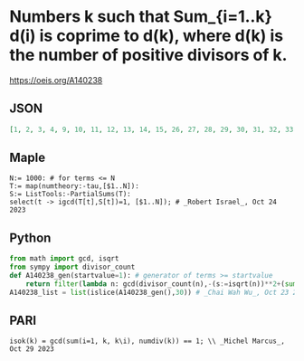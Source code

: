 # Numbers k such that Sum\_\{i\=1\.\.k\} d\(i\) is coprime to d\(k\), where d\(k\) is the number of positive divisors of k\.
https://oeis.org/A140238
## JSON
```JSON
[1, 2, 3, 4, 9, 10, 11, 12, 13, 14, 15, 26, 27, 28, 29, 30, 31, 32, 33, 34, 35, 36, 51, 52, 53, 54, 55, 56, 57, 58, 59, 61, 62, 81, 82, 83, 84, 85, 86, 87, 88, 89, 90, 91, 93, 94, 95, 97, 98, 99, 100, 121, 122, 123, 124, 125, 126, 127, 128, 129, 130, 131, 132, 133, 134, 135]
```
## Maple
```Maple
N:= 1000: # for terms <= N
T:= map(numtheory:-tau,[$1..N]):
S:= ListTools:-PartialSums(T):
select(t -> igcd(T[t],S[t])=1, [$1..N]); # _Robert Israel_, Oct 24 2023
```
## Python
```Python
from math import gcd, isqrt
from sympy import divisor_count
def A140238_gen(startvalue=1): # generator of terms >= startvalue
    return filter(lambda n: gcd(divisor_count(n),-(s:=isqrt(n))**2+(sum(n//k for k in range(1,s+1))<<1))==1,count(max(startvalue,1)))
A140238_list = list(islice(A140238_gen(),30)) # _Chai Wah Wu_, Oct 23 2023
```
## PARI
```PARI
isok(k) = gcd(sum(i=1, k, k\i), numdiv(k)) == 1; \\ _Michel Marcus_, Oct 29 2023
```
